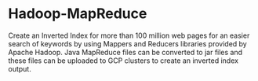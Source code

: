# Hadoop-MapReduce
Create an Inverted Index for more than 100 million web pages for an easier search of keywords by using Mappers and Reducers libraries provided by Apache Hadoop. Java MapReduce files can be converted to jar files and these files can be uploaded to GCP clusters to create an inverted index output.
